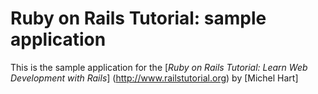 # Ruby on Rails Tutorial: sample application

This is the sample application for the
[*Ruby on Rails Tutorial: Learn Web Development with Rails*]
(http://www.railstutorial.org)
by [Michel Hart]